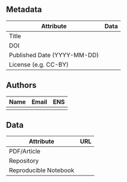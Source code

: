 ## Metadata

| Attribute | Data |
|---|---|
| Title |  |
| DOI |  |
| Published Date (YYYY-MM-DD) |  |
| License (e.g. CC-BY) |  |

## Authors

| Name | Email | ENS |
|---|---|---|
|  |  |  |

## Data

| Attribute | URL |
|---|---|
| PDF/Article |  |
| Repository |  |
| Reproducible Notebook |  |
